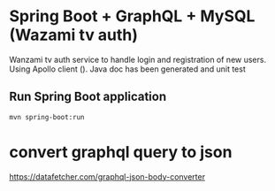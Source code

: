 # Spring Boot + GraphQL + MySQL (Wazami tv auth)
Wanzami tv auth service to handle login and registration of new users. Using Apollo client (). Java doc has been generated and unit test

## Run Spring Boot application
```
mvn spring-boot:run
```
# convert graphql query to json
https://datafetcher.com/graphql-json-body-converter
